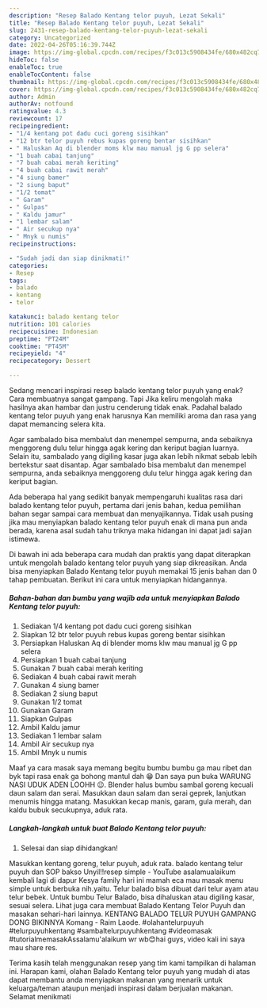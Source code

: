 ```yaml
---
description: "Resep Balado Kentang telor puyuh, Lezat Sekali"
title: "Resep Balado Kentang telor puyuh, Lezat Sekali"
slug: 2431-resep-balado-kentang-telor-puyuh-lezat-sekali
category: Uncategorized
date: 2022-04-26T05:16:39.744Z
image: https://img-global.cpcdn.com/recipes/f3c013c5908434fe/680x482cq70/balado-kentang-telor-puyuh-foto-resep-utama.jpg
hideToc: false
enableToc: true
enableTocContent: false
thumbnail: https://img-global.cpcdn.com/recipes/f3c013c5908434fe/680x482cq70/balado-kentang-telor-puyuh-foto-resep-utama.jpg
cover: https://img-global.cpcdn.com/recipes/f3c013c5908434fe/680x482cq70/balado-kentang-telor-puyuh-foto-resep-utama.jpg
author: Admin
authorAv: notfound
ratingvalue: 4.3
reviewcount: 17
recipeingredient:
- "1/4 kentang pot dadu cuci goreng sisihkan"
- "12 btr telor puyuh rebus kupas goreng bentar sisihkan"
- " Haluskan Aq di blender moms klw mau manual jg G pp selera"
- "1 buah cabai tanjung"
- "7 buah cabai merah keriting"
- "4 buah cabai rawit merah"
- "4 siung bamer"
- "2 siung baput"
- "1/2 tomat"
- " Garam"
- " Gulpas"
- " Kaldu jamur"
- "1 lembar salam"
- " Air secukup nya"
- " Mnyk u numis"
recipeinstructions:

- "Sudah jadi dan siap dinikmati!"
categories:
- Resep
tags:
- balado
- kentang
- telor

katakunci: balado kentang telor 
nutrition: 101 calories
recipecuisine: Indonesian
preptime: "PT24M"
cooktime: "PT45M"
recipeyield: "4"
recipecategory: Dessert

---
```



Sedang mencari inspirasi resep balado kentang telor puyuh yang enak? Cara membuatnya sangat gampang. Tapi Jika keliru mengolah maka hasilnya akan hambar dan justru cenderung tidak enak. Padahal balado kentang telor puyuh yang enak harusnya Kan memiliki aroma dan rasa yang dapat memancing selera kita.


Agar sambalado bisa membalut dan menempel sempurna, anda sebaiknya menggoreng dulu telur hingga agak kering dan keriput bagian luarnya. Selain itu, sambalado yang digiling kasar juga akan lebih nikmat sebab lebih bertekstur saat disantap. Agar sambalado bisa membalut dan menempel sempurna, anda sebaiknya menggoreng dulu telur hingga agak kering dan keriput bagian.

Ada beberapa hal yang sedikit banyak mempengaruhi kualitas rasa dari balado kentang telor puyuh, pertama dari jenis bahan, kedua pemilihan bahan segar sampai cara membuat dan menyajikannya. Tidak usah pusing jika mau menyiapkan balado kentang telor puyuh enak di mana pun anda berada, karena asal sudah tahu triknya maka hidangan ini dapat jadi sajian istimewa.


Di bawah ini ada beberapa cara mudah dan praktis yang dapat diterapkan untuk mengolah balado kentang telor puyuh yang siap dikreasikan. Anda bisa menyiapkan Balado Kentang telor puyuh memakai 15 jenis bahan dan 0 tahap pembuatan. Berikut ini cara untuk menyiapkan hidangannya.

<!--inarticleads1-->

##### Bahan-bahan dan bumbu yang wajib ada untuk menyiapkan Balado Kentang telor puyuh:

1. Sediakan 1/4 kentang pot dadu cuci goreng sisihkan
1. Siapkan 12 btr telor puyuh rebus kupas goreng bentar sisihkan
1. Persiapkan  Haluskan Aq di blender moms klw mau manual jg G pp selera
1. Persiapkan 1 buah cabai tanjung
1. Gunakan 7 buah cabai merah keriting
1. Sediakan 4 buah cabai rawit merah
1. Gunakan 4 siung bamer
1. Sediakan 2 siung baput
1. Gunakan 1/2 tomat
1. Gunakan  Garam
1. Siapkan  Gulpas
1. Ambil  Kaldu jamur
1. Sediakan 1 lembar salam
1. Ambil  Air secukup nya
1. Ambil  Mnyk u numis


Maaf ya cara masak saya memang begitu bumbu bumbu ga mau ribet dan byk tapi rasa enak ga bohong mantul dah 😁 Dan saya pun buka WARUNG NASI UDUK ADEN LOOHH 😉. Blender halus bumbu sambal goreng kecuali daun salam dan serai. Masukkan daun salam dan serai geprek, lanjutkan menumis hingga matang. Masukkan kecap manis, garam, gula merah, dan kaldu bubuk secukupnya, aduk rata. 

<!--inarticleads2-->

##### Langkah-langkah untuk buat Balado Kentang telor puyuh:


1. Selesai dan siap dihidangkan!

Masukkan kentang goreng, telur puyuh, aduk rata. balado kentang telur puyuh dan SOP bakso Unyil‼️resep simple - YouTube asalamualaikum kembali lagi di dapur Kesya family hari ini mamah eca mau masak menu simple untuk berbuka nih.yaitu. Telur balado bisa dibuat dari telur ayam atau telur bebek. Untuk bumbu Telur Balado, bisa dihaluskan atau digiling kasar, sesuai selera. Lihat juga cara membuat Balado Kentang Telor Puyuh dan masakan sehari-hari lainnya. KENTANG BALADO TELUR PUYUH GAMPANG DONG BIKINNYA Komang - Raim Laode. #olahantelurpuyuh #telurpuyuhkentang #sambaltelurpuyuhkentang #videomasak #tutorialmemasakAssalamu&#39;alaikum wr wb😊hai guys, video kali ini saya mau share res. 

Terima kasih telah menggunakan resep yang tim kami tampilkan di halaman ini. Harapan kami, olahan Balado Kentang telor puyuh yang mudah di atas dapat membantu anda menyiapkan makanan yang menarik untuk keluarga/teman ataupun menjadi inspirasi dalam berjualan makanan. Selamat menikmati
